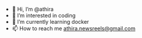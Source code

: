 - 👋 Hi, I’m @athira
- 👀 I’m interested in coding
- 🌱 I’m currently learning docker
- 📫 How to reach me athira.newsreels@gmail.com

<!---
athiranewsreels/athiranewsreels is a ✨ special ✨ repository because its `README.md` (this file) appears on your GitHub profile.
You can click the Preview link to take a look at your changes.
--->
